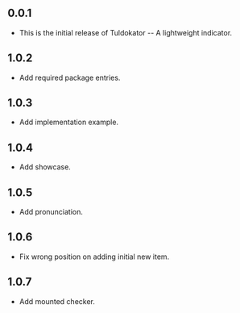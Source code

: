## 0.0.1
* This is the initial release of Tuldokator -- A lightweight indicator.

## 1.0.2
* Add required package entries.

## 1.0.3
* Add implementation example.

## 1.0.4
* Add showcase.

## 1.0.5
* Add pronunciation.

## 1.0.6
* Fix wrong position on adding initial new item.

## 1.0.7
* Add mounted checker.

